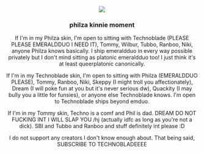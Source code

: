 <div align="center">
  <img src="https://64.media.tumblr.com/cf1b7ce2dbd721ba6aa18e56475bbe12/a1b47f847a7dc038-37/s400x600/49e035a947b42937c6d9d626f6e6418b37dab67c.gifv">
</div>

<h3><p align="center">philza kinnie moment</p></h3>

<p align="center">If I'm in my Philza skin, I'm open to sitting with Technoblade (PLEASE PLEASE EMERALDDUO I NEED IT), Tommy, Wilbur, Tubbo, Ranboo, Niki, anyone Philza knows basically. I ship emeraldduo in every way possible privately but I don't mind sitting as platonic emeraldduo too! I just think it's at least queerplatonic canonically.</p>
<p align="center">If I'm in my Technoblade skin, I'm open to sitting with Philza (EMERALDDUO PLEASE), Tommy, Ranboo, Niki, Skeppy (I might troll you affectionately), Dream (I will poke fun at you but it's never serious dw), Quackity (I may bully you a little for funsies), or anyone else Technoblade knows. I'm open to Technoblade ships beyond emduo.</p>
<p align="center">If I'm in my Tommy skin, Techno is a comf and Phil is dad. DREAM DO NOT FUCKING INT I WILL SLAP YOU /hj (actually idfc as long as you're not a dick). SBI and Tubbo and Ranboo and stuff definitely int please :D</p>

<p align="center">I do not support any creators I don't know enough about. That being said, SUBSCRIBE TO TECHNOBLADEEEE</p>
